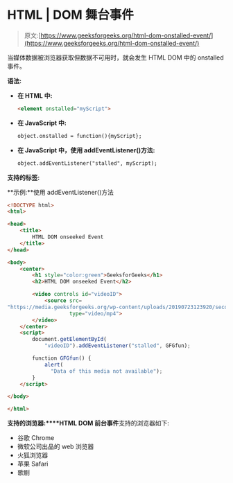 # HTML | DOM 舞台事件

> 原文:[https://www.geeksforgeeks.org/html-dom-onstalled-event/](https://www.geeksforgeeks.org/html-dom-onstalled-event/)

当媒体数据被浏览器获取但数据不可用时，就会发生 HTML DOM 中的 onstalled 事件。

**语法:**

*   **在 HTML 中:**

    ```html
    <element onstalled="myScript">
    ```

*   **在 JavaScript 中:**

    ```html
    object.onstalled = function(){myScript};
    ```

*   **在 JavaScript 中，使用 addEventListener()方法:**

    ```html
    object.addEventListener("stalled", myScript); 
    ```

**支持的标签:**

**示例:**使用 addEventListener()方法

```html
<!DOCTYPE html>
<html>

<head>
    <title>
        HTML DOM onseeked Event
    </title>
</head>

<body>
    <center>
        <h1 style="color:green">GeeksforGeeks</h1>
        <h2>HTML DOM onseeked Event</h2>

        <video controls id="videoID">
            <source src=
"https://media.geeksforgeeks.org/wp-content/uploads/20190723123920/secondneon.mp4" 
                    type="video/mp4">
        </video>
    </center>
    <script>
        document.getElementById(
            "videoID").addEventListener("stalled", GFGfun);

        function GFGfun() {
            alert(
              "Data of this media not available");
        }
    </script>

</body>

</html>
```

**支持的浏览器:****HTML DOM 前台事件**支持的浏览器如下:

*   谷歌 Chrome
*   微软公司出品的 web 浏览器
*   火狐浏览器
*   苹果 Safari
*   歌剧